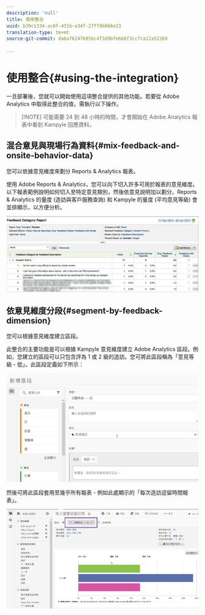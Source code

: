 ```yaml
---
description: 'null'
title: 使用整合
uuid: b39c1334-ac0f-431b-a34f-27ff9b068e33
translation-type: tm+mt
source-git-commit: dabaf6247695bc4f3d9bfe668f3ccfca12a52269

---
```



# 使用整合{#using-the-integration}

一旦部署後，您就可以開始使用這項整合提供的其他功能。若要從 Adobe Analytics 中取得此整合的值，需執行以下操作。

>[!NOTE] 可能需要 24 到 48 小時的時間，才會開始在 Adobe Analytics 報表中看到 Kampyle 回應資料。

## 混合意見與現場行為資料{#mix-feedback-and-onsite-behavior-data}

您可以依據意見維度來劃分 Reports &amp; Analytics 報表。

使用 Adobe Reports &amp; Analytics，您可以向下切入許多可用於報表的意見維度。以下報表範例說明如何切入至特定意見類別，然後依意見說明加以劃分。Reports &amp; Analytics 的量度 (造訪與客戶服務查詢) 和 Kampyle 的量度 (平均意見等級) 會並排顯示，以方便分析。

![](assets/feedback_category_report.png)

## 依意見維度分段{#segment-by-feedback-dimension}

您可以根據意見維度建立區段。

此整合的主要功能是可以根據 Kampyle 意見維度建立 Adobe Analytics 區段。例如，您建立的區段可以只包含評為 1 或 2 級的造訪。您可將此區段稱為「意見等級 - 低」。此區段定義如下所示：

![](assets/segment_feedback.png)

然後可將此區段套用至幾乎所有報表 - 例如此處顯示的「每次造訪逗留時間報表」。

![](assets/time_spent_per_visit.png)
